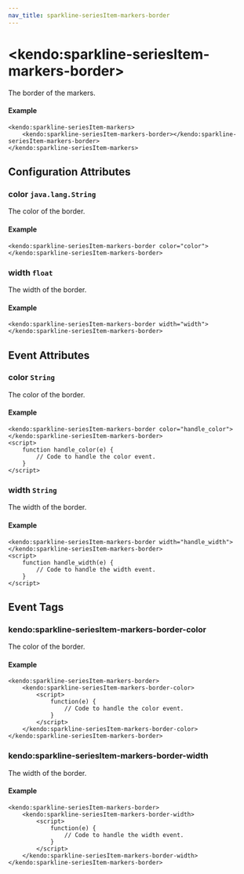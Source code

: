 ```yaml
---
nav_title: sparkline-seriesItem-markers-border
---
```


# \<kendo:sparkline-seriesItem-markers-border\>

The border of the markers.

#### Example
    <kendo:sparkline-seriesItem-markers>
        <kendo:sparkline-seriesItem-markers-border></kendo:sparkline-seriesItem-markers-border>
    </kendo:sparkline-seriesItem-markers>

## Configuration Attributes

### color `java.lang.String`

The color of the border.

#### Example
    <kendo:sparkline-seriesItem-markers-border color="color">
    </kendo:sparkline-seriesItem-markers-border>

### width `float`

The width of the border.

#### Example
    <kendo:sparkline-seriesItem-markers-border width="width">
    </kendo:sparkline-seriesItem-markers-border>


## Event Attributes

### color `String`

The color of the border.


#### Example
    <kendo:sparkline-seriesItem-markers-border color="handle_color">
    </kendo:sparkline-seriesItem-markers-border>
    <script>
        function handle_color(e) {
            // Code to handle the color event.
        }
    </script>

### width `String`

The width of the border.


#### Example
    <kendo:sparkline-seriesItem-markers-border width="handle_width">
    </kendo:sparkline-seriesItem-markers-border>
    <script>
        function handle_width(e) {
            // Code to handle the width event.
        }
    </script>

## Event Tags

### kendo:sparkline-seriesItem-markers-border-color

The color of the border.


#### Example
    <kendo:sparkline-seriesItem-markers-border>
        <kendo:sparkline-seriesItem-markers-border-color>
            <script>
                function(e) {
                    // Code to handle the color event.
                }
            </script>
        </kendo:sparkline-seriesItem-markers-border-color>
    </kendo:sparkline-seriesItem-markers-border>

### kendo:sparkline-seriesItem-markers-border-width

The width of the border.


#### Example
    <kendo:sparkline-seriesItem-markers-border>
        <kendo:sparkline-seriesItem-markers-border-width>
            <script>
                function(e) {
                    // Code to handle the width event.
                }
            </script>
        </kendo:sparkline-seriesItem-markers-border-width>
    </kendo:sparkline-seriesItem-markers-border>

